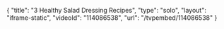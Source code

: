 {
    "title": "3 Healthy Salad Dressing Recipes",
    "type": "solo",
    "layout": "iframe-static",
    "videoId": "114086538",
    "url": "\/tvpembed\/114086538"
}